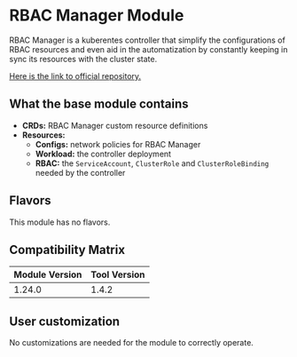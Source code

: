 # RBAC Manager Module

RBAC Manager is a kuberentes controller that simplify the configurations of RBAC resources and even
aid in the automatization by constantly keeping in sync its resources with the cluster state.

[Here is the link to official repository.](https://github.com/FairwindsOps/rbac-manager)

## What the base module contains

- **CRDs:** RBAC Manager custom resource definitions
- **Resources:**
  - **Configs:** network policies for RBAC Manager
  - **Workload:** the controller deployment
  - **RBAC:** the `ServiceAccount`, `ClusterRole` and `ClusterRoleBinding` needed by the controller

## Flavors

This module has no flavors.

## Compatibility Matrix

| Module Version | Tool Version   |
|----------------|----------------|
| 1.24.0         | 1.4.2          |

## User customization

No customizations are needed for the module to correctly operate.
